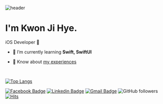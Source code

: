 ![header](https://capsule-render.vercel.app/api?type=Waving&color=auto&height=200&text=Hi%20there%20👋&fontAlign=70)

# I'm Kwon Ji Hye.

iOS Developer 🍎

<!-- - 🔭 I’m currently working on [wadiz](https://apps.apple.com/kr/app/%EC%99%80%EB%94%94%EC%A6%88/id1107828621) -->

- 🌱 I’m currently learning **Swift, SwiftUI**

- 📄 Know about [my experiences](https://github.com/jeehge/resume)

<!-- <h3 align="left">Connect with me:</h3>
<p align="left">
<a href="https://twitter.com/jeehgea" target="blank"><img align="center" src="https://cdn.jsdelivr.net/npm/simple-icons@3.0.1/icons/twitter.svg" alt="jeehgea" height="30" width="40" /></a>
<a href="https://fb.com/jihye.kwon.3551" target="blank"><img align="center" src="https://cdn.jsdelivr.net/npm/simple-icons@3.0.1/icons/facebook.svg" alt="jihye.kwon.3551" height="30" width="40" /></a>
<a href="https://instagram.com/jeehge" target="blank"><img align="center" src="https://cdn.jsdelivr.net/npm/simple-icons@3.0.1/icons/instagram.svg" alt="jeehge" height="30" width="40" /></a>
</p> -->

<!--<h3 align="left">Languages and Tools:</h3>
<p align="left"> <a href="https://developer.apple.com/library/archive/documentation/Cocoa/Conceptual/ProgrammingWithObjectiveC/Introduction/Introduction.html" target="_blank"> <img src="https://www.vectorlogo.zone/logos/apple_objectivec/apple_objectivec-icon.svg" alt="objectivec" width="40" height="40"/> </a> <a href="https://developer.apple.com/swift/" target="_blank"> <img src="https://raw.githubusercontent.com/devicons/devicon/master/icons/swift/swift-original.svg" alt="swift" width="40" height="40"/> </a> </p>-->

<br>


[![Top Langs](https://github-readme-stats.vercel.app/api/top-langs/?username=jeehge&layout=compact&theme=dracula)](https://github.com/anuraghazra/github-readme-stats)

 [![Facebook Badge](https://img.shields.io/badge/facebook-1877f2?style=flat-square&logo=facebook&logoColor=white&link=https://www.facebook.com/jihye.kwon.3551)](https://www.facebook.com/jihye.kwon.3551)  [![Linkedin Badge](https://img.shields.io/badge/-LinkedIn-blue?style=flat-square&logo=Linkedin&logoColor=white&link=https://www.linkedin.com/in/kwon-ji-hye-671b24197/)](https://www.linkedin.com/in/kwon-ji-hye-671b24197/)  [![Gmail Badge](https://img.shields.io/badge/Gmail-d14836?style=flat-square&logo=Gmail&logoColor=white&link=mailto:taerg89@gmail.com)](mailto:taerg89@gmail.com) ![GitHub followers](https://img.shields.io/github/followers/jeehge?style=social) [![Hits](https://hits.seeyoufarm.com/api/count/incr/badge.svg?url=https%3A%2F%2Fgithub.com%2Fjeehge%2Fjeehge)](https://hits.seeyoufarm.com)
